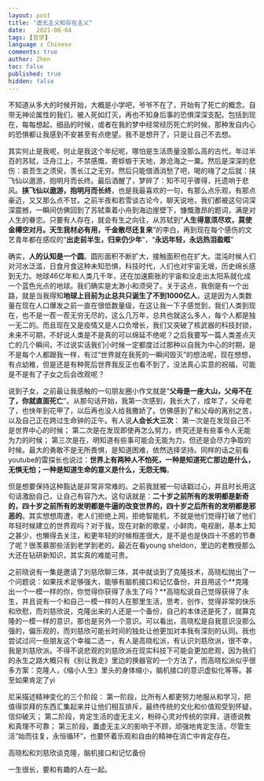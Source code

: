 ```yaml
---
layout: post
title: "虚无主义和存在主义"
date:   2021-06-04
tags: [哲学]
language : Chinese
comments: true
author: Zhen
toc: false
published: true
hidden: false
---
```

不知道从多大的时候开始，大概是小学吧，爷爷不在了，开始有了死亡的概念。自带无神论属性的我们，被人死如灯灭，再也不知身后事的恐惧深深支配。包括到现在，每每想起，细品的时候，或者在我的梦中经常经历死亡的时候，那种发自内心的恐惧都让我感到不安甚至有点绝望。我不是想开了，只是让自己不去想。

其实何止是我呢，何止是我这个年纪呢，哪怕是生活质量没那么高的古代，年过半百的苏轼，泛舟江上，不禁感慨，寄蜉蝣于天地，渺沧海之一粟。然后是深深的悲伤：哀吾生之须臾，羡长江之无穷。然后只能借酒消愁了吧，喝的嗨了之后就：挟飞仙以遨游，抱明月而长终。最后酒醒了，梦碎了：知不可乎骤得，托遗响于悲风。**挟飞仙以遨游，抱明月而长终**，也是我最喜欢的一句，有那么点乐观，有那点豪迈，又又那么点不甘。之前半夜和若雪谈古论今，聊天说地，我们都被这句词深深震撼，一瞬间仿佛回到了苏轼乘着小舟到海边崖壁下，慷慨激昂的题词，满是对人生的眷恋。只要有人存在，就会有生之向往，从苏轼到“**人生得意须尽欢，莫使金樽空对月。天生我材必有用，千金散尽还复来**”的李白，再到现在每个感伤的文艺青年都在感叹的“**出走前半生，归来仍少年**”，“**永远年轻，永远热泪盈眶**”

确实，**人的认知是一个圆**。圆形面积不断扩大，接触面积也在扩大。混沌时候人们对河水泛滥，日食月食这种未知恐惧，科技时代，人们也对宇宙无垠，历史绵长感到无力。地球46亿年和人类几千年，还在加速膨胀的宇宙和没走出太阳系就化成一个蓝色光点的地球。我们确实是太渺小和须臾了。关于这点，我倒是有一个出路，就是当我得知**地球上目前为止总共只诞生了不到1000亿人**，这是因为人类数量在现在人口爆发之前一直在很低数量级，在这让我一下子感觉到，我们人类到现在，也不是一茬一茬无穷无尽的，这么几万年，总共也就这么多人，每个人都是独一无二的。而且现在又是疫情又是人口负增长，我们又突破了核武器的科技封锁，未来不可期，不好说人类是不是真的可以绵延不绝呢？之后我要写一篇人类差点灭亡的几个瞬间，不过说实话我们小时候一定都度过过那种以自我为中心的时期，是不是每个人都跟我一样，有过“世界就在我死的一瞬间毁灭”的想法呢，现在想想，有点幼稚，但是还是有种死后世界我反正也看不到了，没法真心实意的祝福，可能是不是有了子女之后会改观呢？

说到子女，之前最让我感触的一句朋友圈小作文就是“**父母是一座大山，父母不在了，你就直面死亡**”。从那句话开始，我第一次感到，我长大了，成年了，父母老了，也快年到花甲了，以后再也没人给我撒娇了。仿佛感到了和父母的离别之苦，以及自己正在跨过生命钟的正午。有人说**人会长大三次**： 第一次是在发现自己不是世界中心的时候； 第二次是在发现即使再怎么努力，终究还是有些事令人无能为力的时候； 第三次是在，明知道有些事可能会无能为力，但还是会尽力争取的时候。最大的勇敢不是无所畏惧，是知道困难，依然选择坚持。同样的话之前看youtube的雷探长也说过：**世界上有两种人不怕死，一种是知道死亡那边是什么，无惧无怕；一种是知道生命的意义是什么，无怨无悔**。

但是想要保持这种豁达是非常非常难的。之前我就被一句话戳过心，并且时长用这句话激励自己，让自己有容乃大。这句话就是：**二十岁之前所有的发明都是新奇的，四十岁之前所有的发明都是牛逼的改变世界的，四十岁之后所有的发明都是邪恶的**。其实想想周遭，老人们拒绝上网，拒绝智能机，不就是他们觉得打破了他们年轻时候建立的世界观吗？对于我，现在对新的歌星，小鲜肉，电视剧，基本上知之甚少，也懒得去关注，和更年轻的时候相差很大，是不是也是快四十不惑的节奏了呢？很羡慕那些活到老学到老的，最近在看young sheldon，里边的老教授那么大还在钻研新知识，其实真的难能可贵。

之前晓说有一集是邀请了刘慈欣聊三体，其中就谈到了克隆技术，高晓松抛出了一个问题说：如果技术足够强大，能够有脑机接口和记忆备份，并且用这个**克隆出一个一模一样的你，你觉得你获得了永生了吗？**高晓松说自己觉得获得了永生，并且说有一个和自己一模一样的人在那里生活，思考，创作，觉得非常的快乐和欣慰，而刘慈欣说，克隆出来的人还是一个备份，自己的本体还是死了，就算克隆的一模一样的意识，那也是另外一个意识。可以看出，高晓松是自我意识没那么强的，偏乐观的，而刘慈欣可能长时间的独处让他更加对本我有深刻的认同。我也尝试过问一些朋友这个幸福二选一，有人是高晓松派，有认识刘慈欣派，很不幸，我是刘慈欣派。不得不说悲观的刘慈欣派在现实科技下可能会更加悲观，因为我们的永生之路大概只有《别让我走》里边的换器官的一个方法了，而高晓松派似乎很多方案：克隆人，《缩小人生》里头的身体缩小，脑机接口的意识虚拟化等等。甚至如果肯定了yi

尼采描述精神变化的三个阶段：
第一阶段，比所有人都更努力地服从和学习，把值得崇拜的东西汇集起来并让他们相互排斥，最终传统的文化和价值观受到怀疑，信仰破灭；
第二阶段，肯定生活的虚无主义，粉碎心灵对传统的崇拜，道德说教和真理不可靠；
第三阶段，置虚无主义的影响于不顾，顽强地肯定生活，尽管生活“始而往复，永恒循环”，也要怀着乐观和自由的精神在消亡中肯定存在。

高晓松和刘慈欣谈克隆，脑机接口和记忆备份

一生很长，要和有趣的人在一起。
<!--stackedit_data:
eyJoaXN0b3J5IjpbLTEzMTk0NjUyNDYsLTQ2NDcwNTYxLC0xND
YyNDAwNjU0LDU3MTQ0ODM5MCwtMzY5MTc0NTUwXX0=
-->
